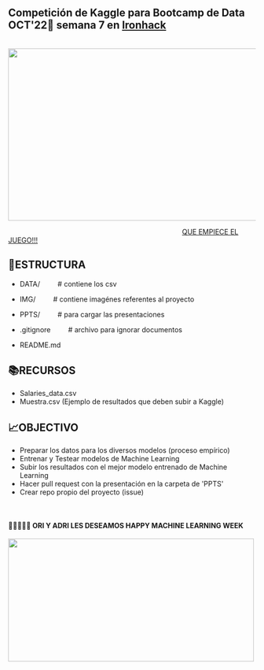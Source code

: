 ## Competición de Kaggle para Bootcamp de Data OCT'22:snake: semana 7 en [Ironhack](https://www.ironhack.com/)

&emsp;&emsp;&emsp;&emsp;&emsp;&emsp;&emsp;&emsp;&emsp; <img src="https://github.com/OrianAmpuero/Kaggle_Competition/blob/main/img/predict.jpg" width="700" height="350">

&emsp;&emsp;&emsp;&emsp;&emsp;&emsp;&emsp;&emsp;&emsp;&emsp;&emsp;&emsp;&emsp;&emsp;&emsp;&emsp;&emsp;&emsp;&emsp;&emsp;&emsp;&emsp;&emsp;&emsp;&emsp; [QUE EMPIECE EL JUEGO!!!](https://www.kaggle.com/competitions/predecir-salario-data)

## 📁ESTRUCTURA

-  DATA/     &emsp;&emsp;                    # contiene los csv  

-  IMG/     &emsp;&emsp;                     # contiene imagénes referentes al proyecto 
 
-  PPTS/      &emsp;&emsp;                   # para cargar las presentaciones

-  .gitignore    &emsp;&emsp;                # archivo para ignorar documentos    

-  README.md  



## 📚RECURSOS

- Salaries_data.csv
- Muestra.csv (Ejemplo de resultados que deben subir a Kaggle)


## 📈OBJECTIVO

- Preparar los datos para los diversos modelos (proceso empírico) 
- Entrenar y Testear modelos de Machine Learning
- Subir los resultados con el mejor modelo entrenado de Machine Learning
- Hacer pull request con la presentación en la carpeta de 'PPTS' 
- Crear repo propio del proyecto (issue)

<br />

#### 💁🏻‍♀️💁🏻  ORI Y ADRI LES DESEAMOS HAPPY MACHINE LEARNING WEEK

<img src="https://github.com/OrianAmpuero/Kaggle_Competition/blob/main/img/jijiji.gif" width="500" height="250">

